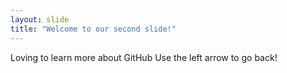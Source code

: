 ```yaml
---
layout: slide
title: "Welcome to our second slide!"
---
```

Loving to learn more about GitHub 
Use the left arrow to go back!